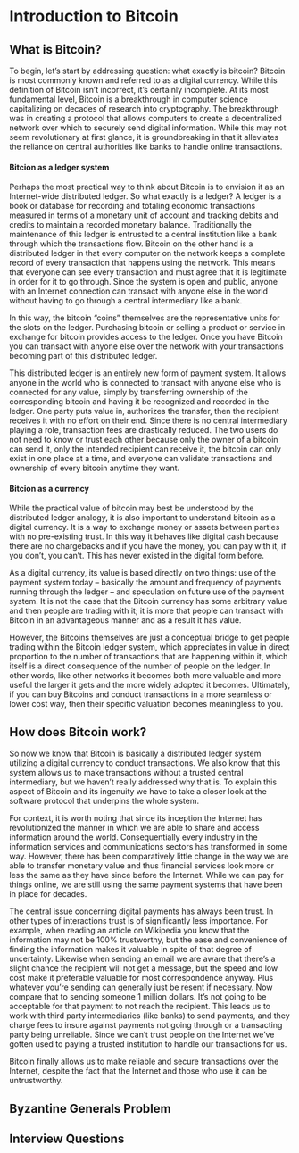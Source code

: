 Introduction to Bitcoin
==============

What is Bitcoin?
----------------

To begin, let’s start by addressing question: what exactly is bitcoin?  Bitcoin is most commonly known and referred to as a digital currency.  While this definition of Bitcoin isn’t incorrect, it’s certainly incomplete.  At its most fundamental level, Bitcoin is a breakthrough in computer science capitalizing on decades of research into cryptography.  The breakthrough was in creating a protocol that allows computers to create a decentralized network over which to securely send digital information.  While this may not seem revolutionary at first glance, it is groundbreaking in that it alleviates the reliance on central authorities like banks to handle online transactions.

#### Bitcion as a ledger system ####

Perhaps the most practical way to think about Bitcoin is to envision it as an Internet-wide distributed ledger.  So what exactly is a ledger?  A ledger is a book or database for recording and totaling economic transactions measured in terms of a monetary unit of account and tracking debits and credits to maintain a recorded monetary balance.  Traditionally the maintenance of this ledger is entrusted to a central institution like a bank through which the transactions flow.  Bitcoin on the other hand is a distributed ledger in that every computer on the network keeps a complete record of every transaction that happens using the network.  This means that everyone can see every transaction and must agree that it is legitimate in order for it to go through. Since the system is open and public, anyone with an Internet connection can transact with anyone else in the world without having to go through a central intermediary like a bank.

In this way, the bitcoin “coins” themselves are the representative units for the slots on the ledger.  Purchasing bitcoin or selling a product or service in exchange for bitcoin provides access to the ledger.  Once you have Bitcoin you can transact with anyone else over the network with your transactions becoming part of this distributed ledger.

This distributed ledger is an entirely new form of payment system.  It allows anyone in the world who is connected to transact with anyone else who is connected for any value, simply by transferring ownership of the corresponding bitcoin and having it be recognized and recorded in the ledger.  One party puts value in, authorizes the transfer, then the recipient receives it with no effort on their end.  Since there is no central intermediary playing a role, transaction fees are drastically reduced.  The two users do not need to know or trust each other because only the owner of a bitcoin can send it, only the intended recipient can receive it, the bitcoin can only exist in one place at a time, and everyone can validate transactions and ownership of every bitcoin anytime they want.

#### Bitcion as a currency ####

While the practical value of bitcoin may best be understood by the distributed ledger analogy, it is also important to understand bitcoin as a digital currency.  It is a way to exchange money or assets between parties with no pre-existing trust.  In this way it behaves like digital cash because there are no chargebacks and if you have the money, you can pay with it, if you don’t, you can’t.  This has never existed in the digital form before.

As a digital currency, its value is based directly on two things: use of the payment system today – basically the amount and frequency of payments running through the ledger – and speculation on future use of the payment system.  It is not the case that the Bitcoin currency has some arbitrary value and then people are trading with it; it is more that people can transact with Bitcoin in an advantageous manner and as a result it has value.

However, the Bitcoins themselves are just a conceptual bridge to get people trading within the Bitcoin ledger system, which appreciates in value in direct proportion to the number of transactions that are happening within it, which itself is a direct consequence of the number of people on the ledger.  In other words, like other networks it becomes both more valuable and more useful the larger it gets and the more widely adopted it becomes.  Ultimately, if you can buy Bitcoins and conduct transactions in a more seamless or lower cost way, then their specific valuation becomes meaningless to you.


How does Bitcoin work?
----------------

So now we know that Bitcoin is basically a distributed ledger system utilizing a digital currency to conduct transactions.  We also know that this system allows us to make transactions without a trusted central intermediary, but we haven’t really addressed why that is.  To explain this aspect of Bitcoin and its ingenuity we have to take a closer look at the software protocol that underpins the whole system.

For context, it is worth noting that since its inception the Internet has revolutionized the manner in which we are able to share and access information around the world.  Consequentially every industry in the information services and communications sectors has transformed in some way.  However, there has been comparatively little change in the way we are able to transfer monetary value and thus financial services look more or less the same as they have since before the Internet.  While we can pay for things online, we are still using the same payment systems that have been in place for decades.

The central issue concerning digital payments has always been trust.  In other types of interactions trust is of significantly less importance.  For example, when reading an article on Wikipedia you know that the information may not be 100% trustworthy, but the ease and convenience of finding the information makes it valuable in spite of that degree of uncertainty.  Likewise when sending an email we are aware that there’s a slight chance the recipient will not get a message, but the speed and low cost make it preferable valuable for most correspondence anyway.  Plus whatever you’re sending can generally just be resent if necessary.  Now compare that to sending someone 1 million dollars.  It’s not going to be acceptable for that payment to not reach the recipient.  This leads us to work with third party intermediaries (like banks) to send payments, and they charge fees to insure against payments not going through or a transacting party being unreliable.  Since we can’t trust people on the Internet we’ve gotten used to paying a trusted institution to handle our transactions for us.

Bitcoin finally allows us to make reliable and secure transactions over the Internet, despite the fact that the Internet and those who use it can be untrustworthy.


Byzantine Generals Problem
----------------

Interview Questions
----------------

